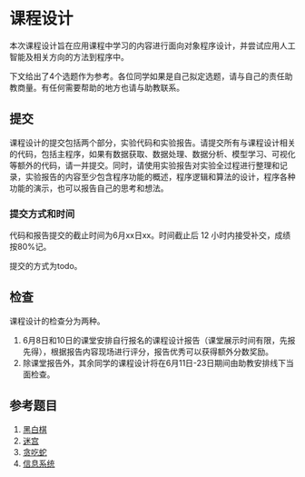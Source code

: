 # 课程设计
本次课程设计旨在应用课程中学习的内容进行面向对象程序设计，并尝试应用人工智能及相关方向的方法到程序中。

下文给出了4个选题作为参考。各位同学如果是自己拟定选题，请与自己的责任助教商量。有任何需要帮助的地方也请与助教联系。

## 提交
课程设计的提交包括两个部分，实验代码和实验报告。请提交所有与课程设计相关的代码，包括主程序，如果有数据获取、数据处理、数据分析、模型学习、可视化等额外的代码，请一并提交。同时，请使用实验报告对实验全过程进行整理和记录，实验报告的内容至少包含程序功能的概述，程序逻辑和算法的设计，程序各种功能的演示，也可以报告自己的思考和想法。

### 提交方式和时间
代码和报告提交的截止时间为6月xx日xx。时间截止后 12 小时内接受补交，成绩按80%记。

提交的方式为todo。

## 检查
课程设计的检查分为两种。
1. 6月8日和10日的课堂安排自行报名的课程设计报告（课堂展示时间有限，先报先得），根据报告内容现场进行评分，报告优秀可以获得额外分数奖励。
2. 除课堂报告外，其余同学的课程设计将在6月11日-23日期间由助教安排线下当面检查。

## 参考题目

1. [黑白棋](./reversi/README.md)
2. [迷宫](./maze/README.md)
3. [贪吃蛇](./snake/README.md)
4. [信息系统](./information_systems/README.md)